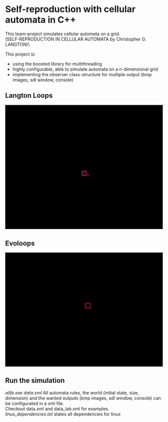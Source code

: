 #  Self-reproduction with cellular automata in C++
This team-project simulates cellular automata on a grid.\
(SELF-REPRODUCTION IN CELLULAR AUTOMATA by Christopher G. LANGTON)\

This project is:
- using the boosted library for multithreading
- highly configurable, able to simulate automata on a n-dimensional grid
- implementing the observer class-structure for multiple output (bmp images, sdl window, console)

## Langton Loops
<img src="../anim_a.gif">

## Evoloops
<img src="../anim_b.gif">

## Run the simulation
*alife.exe data.xml <setting id>*
All automata rules, the world (initial state, size, dimension) and the wanted outputs (bmp images, sdl window, console) can be configurated in a xml file.\
Checkout data.xml and data_lab.xml for examples.\
*linux_dependencies.txt* states all dependencies for linux
